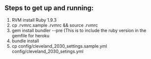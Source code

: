 ## Steps to get up and running:

1.  RVM install Ruby 1.9.3
1.  cp .rvmrc.sample .rvmrc && source .rvmrc
1.  gem install bundler --pre (This is to include the ruby version in the gemfile for heroku
1.  bundle install
1.  cp config/cleveland\_2030\_settings.sample.yml config/cleveland\_2030\_setings.yml



